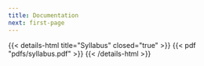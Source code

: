 ```yaml
---
title: Documentation
next: first-page
---
```


{{< details-html title="Syllabus" closed="true" >}}
{{< pdf "pdfs/syllabus.pdf" >}}
{{< /details-html >}}